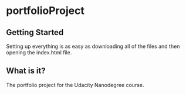 # portfolioProject

## Getting Started
Setting up everything is as easy as downloading all of the files and then opening the index.html file.

## What is it?
The portfolio project for the Udacity Nanodegree course.
